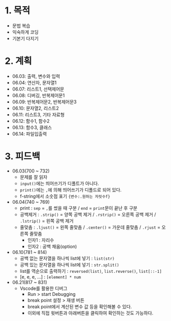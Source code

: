 # 1. 목적

- 문법 복습
- 익숙하게 코딩
- 기본기 다지기



# 2. 계획

- 06.03: 출력, 변수와 입력
- 06.04: 연산자, 문자열1
- 06.07: 리스트1, 선택제어문
- 06.08: 디버깅, 반복제어문1
- 06.09: 반복제어문2, 반복제어문3
- 06.10: 문자열2, 리스트2
- 06.11: 리스트3, 기타 자료형
- 06.12: 함수1, 함수2
- 06.13: 함수3, 클래스
- 06.14: 파일입출력



# 3. 피드백

- 06.03(700 ~ 732)
  - 문제를 잘 읽자
  - `input()`에는 띄어쓰기가 디폴트가 아니다.
  - `print()`에는 `,`에 의해 띄어쓰기가 디폴드로 되어 있다.
  - f-string에서 소숫점 표기 `{변수:.원하는 자릿수f}`
- 06.04(740 ~ 769)
  - print : `sep` = `,`를 썼을 때 구분 / `end` = `print`문이 끝난 후 구분
  - 공백제거 : `.strip()` = 양쪽 공백 제거 / `.rstrip()` = 오른쪽 공백 제거 / `.lstrip()` = 왼쪽 공백 제거
  - 줄맞춤 : `.ljust()` = 왼쪽 줄맞춤 / `.center()` = 가운데 줄맞춤 / `.rjust` = 오른쪽 줄맞춤
    - 인자1 : 자리수
    - 인자2 : 공백 채움(option)
- 06.10(781 ~ 814)
  - 공백 없는 문자열을 하나씩 list에 넣기 : `list(str)`
  - 공백 있는 문자열을 하나씩 list에 넣기 : `str.split()`
  - list를 역순으로 출력하기 : `reversed(list)`, `list.reverse()`, `list[::-1]`
  - [e, e, e, ...] : `[element] * num`
- 06.21(817 ~ 831)
  - Vscode를 활용한 디버그
    - Run > start Debugging
    - break point 설정 > 재생 버튼
    - break point에서 계산된 변수 값 등을 확인해볼 수 있다.
    - 이외에 직접 윗버튼과 아래버튼을 클릭하여 확인하는 것도 가능하다. 